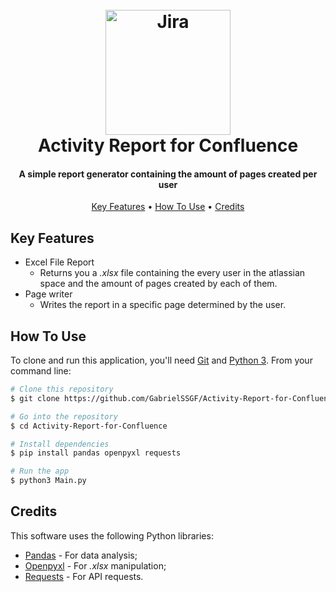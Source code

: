 <h1 align="center">
  <br>
  <a href="https://www.atlassian.com/software/confluence"><img src="https://seeklogo.com/images/C/confluence-logo-D9B07137C2-seeklogo.com.png" alt="Jira" width="200"></a>
  <br>
  Activity Report for Confluence
  <br>
</h1>

<h4 align="center">A simple report generator containing the amount of pages created per user </h4>

<p align="center">
  <a href="#key-features">Key Features</a> •
  <a href="#how-to-use">How To Use</a> •
  <a href="#credits">Credits</a>
  
</p>

## Key Features

* Excel File Report
  -  Returns you a *.xlsx* file containing the every user in the atlassian space and the amount of pages created by each of them.
* Page writer
  - Writes the report in a specific page determined by the user.

## How To Use

To clone and run this application, you'll need [Git](https://git-scm.com) and [Python 3](https://www.python.org/downloads/). From your command line:

```bash
# Clone this repository
$ git clone https://github.com/GabrielSSGF/Activity-Report-for-Confluence

# Go into the repository
$ cd Activity-Report-for-Confluence

# Install dependencies
$ pip install pandas openpyxl requests

# Run the app
$ python3 Main.py
```

## Credits

This software uses the following Python libraries:

- [Pandas](https://pandas.pydata.org/) - For data analysis;
- [Openpyxl](https://pandas.pydata.org/) - For *.xlsx* manipulation;
- [Requests](https://pypi.org/project/requests/) - For API requests.
